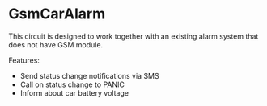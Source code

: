# GsmCarAlarm

This circuit is designed to work together with an existing alarm system that
does not have GSM module.

Features:

- Send status change notifications via SMS
- Call on status change to PANIC
- Inform about car battery voltage
